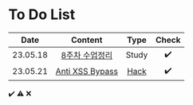 # To Do List

|Date|Content|Type|Check|
|:------:|:----------:|:---:|:---:|
|23.05.18|[8주차 수업정리](https://github.com/yws-318/Penetration-Testing/blob/main/Master%20Plan/Week%207/7%EC%A3%BC%EC%B0%A8%20%EC%88%98%EC%97%85%EC%A0%95%EB%A6%AC.md)|Study|✔️|
|23.05.21|[Anti XSS Bypass](https://github.com/yws-318/Penetration-Testing/blob/main/Master%20Plan/Week%208/Hack/Anti%20XSS%20Bypass.md)|[Hack](https://github.com/yws-318/Penetration-Testing/tree/main/Master%20Plan/Week%207/Hack)|✔️|



✔️ ⚠️ ❌
